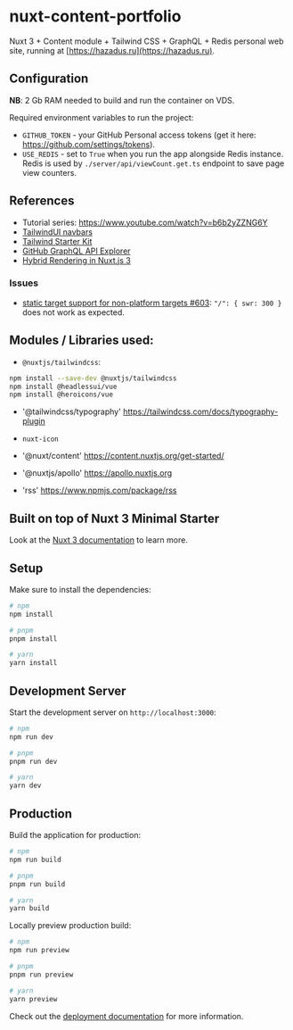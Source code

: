# nuxt-content-portfolio

Nuxt 3 + Content module + Tailwind CSS + GraphQL + Redis personal web site, running at [https://hazadus.ru](https://hazadus.ru).

## Configuration

**NB**: 2 Gb RAM needed to build and run the container on VDS.

Required environment variables to run the project:

- `GITHUB_TOKEN` - your GitHub Personal access tokens (get it here: https://github.com/settings/tokens).
- `USE_REDIS` - set to `True` when you run the app alongside Redis instance. Redis is used by `./server/api/viewCount.get.ts` endpoint to save page view counters.

## References

- Tutorial series: https://www.youtube.com/watch?v=b6b2yZZNG6Y
- [TailwindUI navbars](https://tailwindui.com/components/application-ui/navigation/navbars)
- [Tailwind Starter Kit](https://www.creative-tim.com/learning-lab/tailwind-starter-kit/presentation)
- [GitHub GraphQL API Explorer](https://docs.github.com/en/graphql/overview/explorer)
- [Hybrid Rendering in Nuxt.js 3](https://vueschool.io/articles/vuejs-tutorials/hybrid-rendering-in-nuxt-js-3/)

### Issues

- [static target support for non-platform targets #603](https://github.com/unjs/nitro/issues/603): `"/": { swr: 300 }` does not work as expected.

## Modules / Libraries used:

- `@nuxtjs/tailwindcss`:

```bash
npm install --save-dev @nuxtjs/tailwindcss
npm install @headlessui/vue
npm install @heroicons/vue
```

- '@tailwindcss/typography' https://tailwindcss.com/docs/typography-plugin

- `nuxt-icon`

- '@nuxt/content' https://content.nuxtjs.org/get-started/

- '@nuxtjs/apollo' https://apollo.nuxtjs.org

- 'rss' https://www.npmjs.com/package/rss

## Built on top of Nuxt 3 Minimal Starter

Look at the [Nuxt 3 documentation](https://nuxt.com/docs/getting-started/introduction) to learn more.

## Setup

Make sure to install the dependencies:

```bash
# npm
npm install

# pnpm
pnpm install

# yarn
yarn install
```

## Development Server

Start the development server on `http://localhost:3000`:

```bash
# npm
npm run dev

# pnpm
pnpm run dev

# yarn
yarn dev
```

## Production

Build the application for production:

```bash
# npm
npm run build

# pnpm
pnpm run build

# yarn
yarn build
```

Locally preview production build:

```bash
# npm
npm run preview

# pnpm
pnpm run preview

# yarn
yarn preview
```

Check out the [deployment documentation](https://nuxt.com/docs/getting-started/deployment) for more information.
